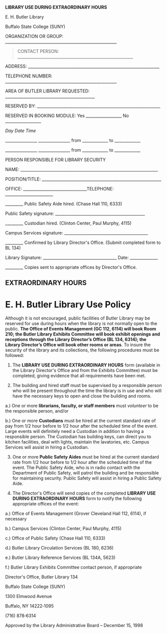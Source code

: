 **LIBRARY USE DURING EXTRAORDINARY HOURS**

E. H. Butler Library

Buffalo State College (SUNY)

ORGANIZATION OR GROUP: \_\_\_\_\_\_\_\_\_\_\_\_\_\_\_\_\_\_\_\_\_\_\_\_\_\_\_\_\_\_\_\_\_\_\_\_\_\_\_\_\_\_\_\_\_\_\_\_\_\_\_\_\_\_\_\_

> CONTACT PERSON: \_\_\_\_\_\_\_\_\_\_\_\_\_\_\_\_\_\_\_\_\_\_\_\_\_\_\_\_\_\_\_\_\_\_\_\_\_\_\_\_\_\_\_\_\_\_\_\_\_\_\_\_\_\_\_\_\_\_

ADDRESS: \_\_\_\_\_\_\_\_\_\_\_\_\_\_\_\_\_\_\_\_\_\_\_\_\_\_\_\_\_\_\_\_\_\_\_\_\_\_\_\_\_\_\_\_\_\_\_\_\_\_\_\_\_\_\_\_\_\_\_\_\_\_\_\_\_\_

TELEPHONE NUMBER: \_\_\_\_\_\_\_\_\_\_\_\_\_\_\_\_\_\_\_\_\_\_\_\_\_\_\_\_\_\_\_\_\_\_\_\_\_\_\_\_\_\_\_\_\_\_\_\_\_\_\_\_\_\_\_\_

AREA OF BUTLER LIBRARY REQUESTED: \_\_\_\_\_\_\_\_\_\_\_\_\_\_\_\_\_\_\_\_\_\_\_\_\_\_\_\_\_\_\_\_\_\_\_\_\_\_\_\_\_\_\_\_\_

RESERVED BY: \_\_\_\_\_\_\_\_\_\_\_\_\_\_\_\_\_\_\_\_\_\_\_\_\_\_\_\_\_\_\_\_\_\_\_\_\_\_\_\_\_\_\_\_\_\_\_\_\_\_\_\_\_\_\_\_\_\_\_\_\_\_

RESERVED IN BOOKING MODULE: Yes \_\_\_\_\_\_\_\_\_\_\_\_\_\_\_\_\_\_ No \_\_\_\_\_\_\_\_\_\_\_\_\_\_\_\_\_\_

*Day* *Date* *Time*

\_\_\_\_\_\_\_\_\_\_\_\_\_\_\_\_ \_\_\_\_\_\_\_\_\_\_\_\_\_\_\_\_ from \_\_\_\_\_\_\_\_\_\_\_\_\_ to \_\_\_\_\_\_\_\_\_\_\_\_\_

\_\_\_\_\_\_\_\_\_\_\_\_\_\_\_\_ \_\_\_\_\_\_\_\_\_\_\_\_\_\_\_\_ from \_\_\_\_\_\_\_\_\_\_\_\_\_ to \_\_\_\_\_\_\_\_\_\_\_\_\_

PERSON RESPONSIBLE FOR LIBRARY SECURITY

NAME: \_\_\_\_\_\_\_\_\_\_\_\_\_\_\_\_\_\_\_\_\_\_\_\_\_\_\_\_\_\_\_\_\_\_\_\_\_\_\_\_\_\_\_\_\_\_\_\_\_\_\_\_\_\_\_\_\_\_\_\_\_\_\_\_\_\_\_\_\_

POSITION/TITLE: \_\_\_\_\_\_\_\_\_\_\_\_\_\_\_\_\_\_\_\_\_\_\_\_\_\_\_\_\_\_\_\_\_\_\_\_\_\_\_\_\_\_\_\_\_\_\_\_\_\_\_\_\_\_\_\_\_\_\_\_

OFFICE: \_\_\_\_\_\_\_\_\_\_\_\_\_\_\_\_\_\_\_\_\_\_\_\_\_\_\_\_\_\_\_\_TELEPHONE: \_\_\_\_\_\_\_\_\_\_\_\_\_\_\_\_\_\_\_\_\_\_\_\_

\_\_\_\_\_\_\_\_\_ Public Safety Aide hired. (Chase Hall 110, 6333)

Public Safety signature: \_\_\_\_\_\_\_\_\_\_\_\_\_\_\_\_\_\_\_\_\_\_\_\_\_\_\_\_\_\_\_\_\_\_\_\_\_\_\_\_\_\_\_\_\_

\_\_\_\_\_\_\_\_\_ Custodian hired. (Clinton Center, Paul Murphy, 4115)

Campus Services signature: \_\_\_\_\_\_\_\_\_\_\_\_\_\_\_\_\_\_\_\_\_\_\_\_\_\_\_\_\_\_\_\_\_\_\_\_\_\_\_\_\_\_

\_\_\_\_\_\_\_\_\_ Confirmed by Library Director's Office. (Submit completed form to BL 134)

Library Signature: \_\_\_\_\_\_\_\_\_\_\_\_\_\_\_\_\_\_\_\_\_\_\_\_\_\_\_\_\_\_\_\_\_\_\_\_\_ Date: \_\_\_\_\_\_\_\_\_\_\_\_\_\_

\_\_\_\_\_\_\_\_\_ Copies sent to appropriate offices by Director's Office.

EXTRAORDINARY HOURS
-------------------

E. H. Butler Library Use Policy
===============================

Although it is not encouraged, public facilities of Butler Library may be reserved for use during hours when the library is not normally open to the public. **The Office of Events Management (GC 112, 6114) will book Room 210; the Butler Library Exhibits Committee will book exhibit openings and receptions through the Library Director’s Office (BL 134, 6314); the Library Director’s Office will book other rooms or areas**. To insure the security of the library and its collections, the following procedures must be followed:

1. The **LIBRARY USE DURING EXTRAORDINARY HOURS** form (available in the Library Director's Office and from the Exhibits Committee) must be completed, giving evidence that all requirements have been met.

2. The building and hired staff must be supervised by a responsible person who will be present throughout the time the library is in use and who will have the necessary keys to open and close the building and rooms.

a.) One or more **librarians, faculty, or staff members** must *volunteer* to be the responsible person, and/or

b.) One or more **Custodians** must be hired at the current standard rate of pay from 1/2 hour before to 1/2 hour after the scheduled time of the event. Large events will definitely need a Custodian in addition to having a responsible person. The Custodian has building keys, can direct you to kitchen facilities, deal with lights, maintain the lavatories, etc. Campus Services will assist in hiring a Custodian.

3. One or more **Public Safety Aides** must be hired at the current standard rate from 1/2 hour before to 1/2 hour after the scheduled time of the event. The Public Safety Aide, who is in radio contact with the Department of Public Safety, will patrol the building and be responsible for maintaining security. Public Safety will assist in hiring a Public Safety Aide.

4. The Director's Office will send copies of the completed **LIBRARY USE DURING EXTRAORDINARY HOURS** form to notify the following appropriate offices of the event:

a.) Office of Events Management (Grover Cleveland Hall 112, 6114), if necessary

b.) Campus Services (Clinton Center, Paul Murphy, 4115)

c.) Office of Public Safety (Chase Hall 110, 6333)

d.) Butler Library Circulation Services (BL 180, 6236)

e.) Butler Library Reference Services (BL 134A, 5623)

f.) Butler Library Exhibits Committee contact person, if appropriate

Director's Office, Butler Library 134

Buffalo State College (SUNY)

1300 Elmwood Avenue

Buffalo, NY 14222‑1095

(716) 878‑6314

Approved by the Library Administrative Board – December 15, 1998
